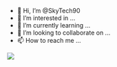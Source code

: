 - 👋 Hi, I’m @SkyTech90
- 👀 I’m interested in ...
- 🌱 I’m currently learning ...
- 💞️ I’m looking to collaborate on ...
- 📫 How to reach me ...

<!---
SkyTech90/SkyTech90 is a ✨ special ✨ repository because its `README.md` (this file) appears on your GitHub profile.
You can click the Preview link to take a look at your changes.
--->

<picture>
  <source
    srcset="https://github-readme-stats.vercel.app/api?username=SkyTech90&show_icons=true&theme=dark&rank_icon=github&border_color=222"
    media="(prefers-color-scheme: dark), (prefers-color-scheme: no-preference)"
  />
  <source
    srcset="https://github-readme-stats.vercel.app/api?username=SkyTech90&show_icons=true&rank_icon=github&border_color=c8c8c8"
    media="(prefers-color-scheme: light)"
  />
  <img src="https://github-readme-stats.vercel.app/api?username=SkyTech90&show_icons=true&rank_icon=github" />
</picture>
